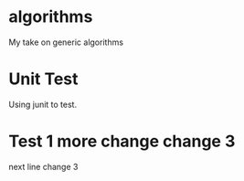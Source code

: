 # algorithms
My take on generic algorithms
# Unit Test
   Using junit to test. 
# Test 1  more change change 3
next line change 3
